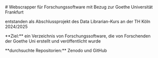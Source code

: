 \# Webscrapper für Forschungssoftware mit Bezug zur Goethe Universität Frankfurt



entstanden als Abschlussprojekt des Data Librarian-Kurs an der TH Köln 2024/2025



\*\*Ziel:\*\* ein Verzeichnis von Forschungssoftware, die von Forschenden der Goethe Uni erstellt und veröffentlicht wurde



\*\*durchsuchte Repositorien:\*\* Zenodo und GitHub





